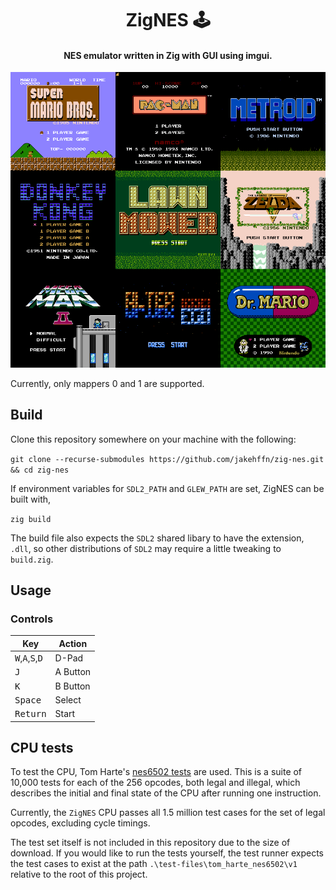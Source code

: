 <div align=center>
    <h1>
        ZigNES 🕹️
    </h1>  
    <h4>
        NES emulator written in Zig with GUI using imgui.
    </h4>
    <img src="media/example-games.png" alt-text="ZigNES Examples">
</div>


Currently, only mappers 0 and 1 are supported.

## Build

Clone this repository somewhere on your machine with the following:

`git clone --recurse-submodules https://github.com/jakehffn/zig-nes.git && cd zig-nes`

If environment variables for `SDL2_PATH` and `GLEW_PATH` are set, ZigNES can be built with,

`zig build`

The build file also expects the `SDL2` shared libary to have the extension, `.dll`, so other distributions of `SDL2` may require a little tweaking to `build.zig`.


## Usage
### Controls
| Key | Action |
|-----|---------|
| <kbd>W</kbd>,<kbd>A</kbd>,<kbd>S</kbd>,<kbd>D</kbd> | D-Pad |
| <kbd>J</kbd> | A Button |
| <kbd>K</kbd> | B Button |
| <kbd>Space</kbd> | Select |
| <kbd>Return</kbd> | Start |

## CPU tests
To test the CPU, Tom Harte's [nes6502 tests](https://github.com/TomHarte/ProcessorTests/tree/main/nes6502) are used. This is a suite of 10,000 tests for each of the 256 opcodes, both legal and illegal, which describes the initial and final state of the CPU after running one instruction.

Currently, the `ZigNES` CPU passes all 1.5 million test cases for the set of legal opcodes, excluding cycle timings.

The test set itself is not included in this repository due to the size of download. If you would like to run the tests yourself, the test runner expects the test cases to exist at the path `.\test-files\tom_harte_nes6502\v1` relative to the root of this project. 